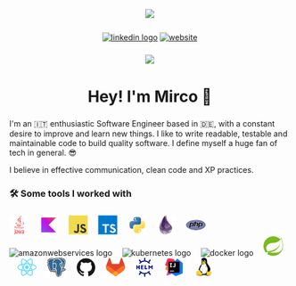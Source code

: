 <div align="center">
  <img height="150" src="https://media1.giphy.com/media/v1.Y2lkPTc5MGI3NjExbjF1ZDUzN3U0eDV2Y3Y5ZTFtNHRjcnYxMmhrOTN6eXl0aDhmaDdwdCZlcD12MV9pbnRlcm5hbF9naWZfYnlfaWQmY3Q9Zw/JIX9t2j0ZTN9S/giphy.gif"  />
</div>

###

<div align="center">
  <a href="https://www.linkedin.com/in/mirco-poretti-197282b4/"><img src="https://img.shields.io/static/v1?message=LinkedIn&logo=linkedin&label=&color=0077B5&logoColor=white&labelColor=&style=for-the-badge" height="25" alt="linkedin logo"/></a>
   <a href="https://mircoporetti.me"><img src="https://img.shields.io/static/v1?message=Website&logo=twitter&label=&color=1DA1F2&logoColor=white&labelColor=&style=for-the-badge" height="25" alt="website"  /></a>
</div>

###

<div align="center">
  <img src="https://visitor-badge.laobi.icu/badge?page_id=mircoporetti.visitors&"  />
</div>

###

<h1 align="center">Hey! I'm Mirco 👋</h1>

###

I'm an 🇮🇹 enthusiastic Software Engineer based in 🇩🇪, with a constant desire to improve and learn new things. 
I like to write readable, testable and maintainable code to build quality software.
I define myself a huge fan of tech in general. :sunglasses:

I believe in effective communication, clean code and XP practices.

###

<h3 align="left">🛠 Some tools I worked with</h3>

###

<div align="left">
  <img src="https://github.com/devicons/devicon/blob/v2.16.0/icons/java/java-plain-wordmark.svg" height="35" alt="java logo"  />
  <img width="10" />
  <img src="https://github.com/devicons/devicon/blob/v2.16.0/icons/kotlin/kotlin-original.svg" height="35" alt="kotlin logo"  />
  <img width="10" />
  <img src="https://github.com/devicons/devicon/blob/v2.16.0/icons/javascript/javascript-original.svg" height="35" alt="js logo"  />
  <img width="10" />
  <img src="https://github.com/devicons/devicon/blob/v2.16.0/icons/typescript/typescript-original.svg" height="35" alt="ts logo"  />
  <img width="10" />
  <img src="https://github.com/devicons/devicon/blob/v2.16.0/icons/python/python-original.svg" height="35" alt="python logo"  />
  <img width="10" />
  <img src="https://github.com/devicons/devicon/blob/v2.16.0/icons/elixir/elixir-original.svg" height="35" alt="elixir logo"  />
  <img width="10" />
  <img src="https://github.com/devicons/devicon/blob/v2.16.0/icons/php/php-original.svg" height="35" alt="php logo"  />
  <img width="10" />
  <img src="https://cdn.jsdelivr.net/gh/devicons/devicon/icons/amazonwebservices/amazonwebservices-line-wordmark.svg" height="35" alt="amazonwebservices logo"  />
  <img width="10" />
  <img src="https://cdn.jsdelivr.net/gh/devicons/devicon/icons/kubernetes/kubernetes-plain.svg" height="35" alt="kubernetes logo"  />
  <img width="10" />
  <img src="https://cdn.jsdelivr.net/gh/devicons/devicon/icons/docker/docker-plain-wordmark.svg" height="35" alt="docker logo"  />
   <img width="10" />
  <img src="https://github.com/devicons/devicon/blob/v2.16.0/icons/spring/spring-original.svg" height="35" alt="spring logo"  />
  <img width="10" /> 
  <img src="https://github.com/devicons/devicon/blob/v2.16.0/icons/react/react-original.svg" height="35" alt="react logo"  />
   <img width="10" />
  <img src="https://github.com/devicons/devicon/blob/v2.16.0/icons/postgresql/postgresql-original.svg" height="35" alt="postgresql logo"/>
   <img width="10" />
  <img src="https://github.com/devicons/devicon/blob/v2.16.0/icons/github/github-original.svg" height="35" alt="github logo"/>
  <img width="10" />
  <img src="https://github.com/devicons/devicon/blob/v2.16.0/icons/gitlab/gitlab-original.svg" height="35" alt="gitlab logo"/>
  <img width="10" />
  <img src="https://github.com/devicons/devicon/blob/v2.16.0/icons/helm/helm-original.svg" height="35" alt="helm logo"/>
  <img width="10" />
  <img src="https://github.com/devicons/devicon/blob/v2.16.0/icons/intellij/intellij-original.svg" height="35" alt="intellij logo"/>
  <img width="10" />
  <img src="https://github.com/devicons/devicon/blob/v2.16.0/icons/linux/linux-original.svg" height="35" alt="linux logo"/>
</div>

###
